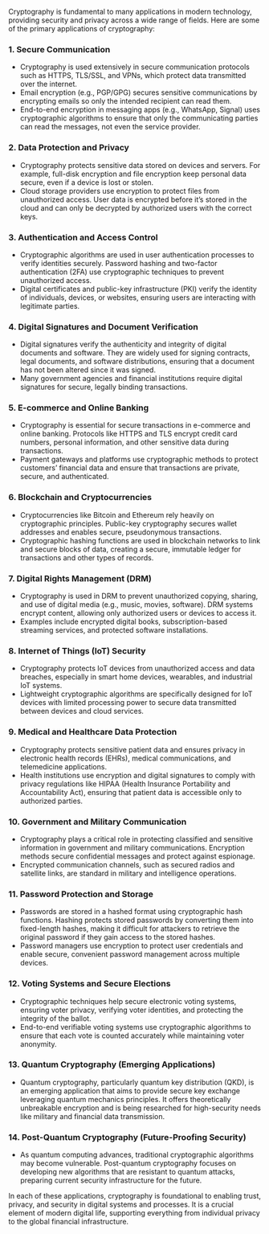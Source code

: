 Cryptography is fundamental to many applications in modern technology, providing security and privacy across a wide range of fields. Here are some of the primary applications of cryptography:

### 1. **Secure Communication**
   - Cryptography is used extensively in secure communication protocols such as HTTPS, TLS/SSL, and VPNs, which protect data transmitted over the internet.
   - Email encryption (e.g., PGP/GPG) secures sensitive communications by encrypting emails so only the intended recipient can read them.
   - End-to-end encryption in messaging apps (e.g., WhatsApp, Signal) uses cryptographic algorithms to ensure that only the communicating parties can read the messages, not even the service provider.

### 2. **Data Protection and Privacy**
   - Cryptography protects sensitive data stored on devices and servers. For example, full-disk encryption and file encryption keep personal data secure, even if a device is lost or stolen.
   - Cloud storage providers use encryption to protect files from unauthorized access. User data is encrypted before it’s stored in the cloud and can only be decrypted by authorized users with the correct keys.

### 3. **Authentication and Access Control**
   - Cryptographic algorithms are used in user authentication processes to verify identities securely. Password hashing and two-factor authentication (2FA) use cryptographic techniques to prevent unauthorized access.
   - Digital certificates and public-key infrastructure (PKI) verify the identity of individuals, devices, or websites, ensuring users are interacting with legitimate parties.

### 4. **Digital Signatures and Document Verification**
   - Digital signatures verify the authenticity and integrity of digital documents and software. They are widely used for signing contracts, legal documents, and software distributions, ensuring that a document has not been altered since it was signed.
   - Many government agencies and financial institutions require digital signatures for secure, legally binding transactions.

### 5. **E-commerce and Online Banking**
   - Cryptography is essential for secure transactions in e-commerce and online banking. Protocols like HTTPS and TLS encrypt credit card numbers, personal information, and other sensitive data during transactions.
   - Payment gateways and platforms use cryptographic methods to protect customers’ financial data and ensure that transactions are private, secure, and authenticated.

### 6. **Blockchain and Cryptocurrencies**
   - Cryptocurrencies like Bitcoin and Ethereum rely heavily on cryptographic principles. Public-key cryptography secures wallet addresses and enables secure, pseudonymous transactions.
   - Cryptographic hashing functions are used in blockchain networks to link and secure blocks of data, creating a secure, immutable ledger for transactions and other types of records.

### 7. **Digital Rights Management (DRM)**
   - Cryptography is used in DRM to prevent unauthorized copying, sharing, and use of digital media (e.g., music, movies, software). DRM systems encrypt content, allowing only authorized users or devices to access it.
   - Examples include encrypted digital books, subscription-based streaming services, and protected software installations.

### 8. **Internet of Things (IoT) Security**
   - Cryptography protects IoT devices from unauthorized access and data breaches, especially in smart home devices, wearables, and industrial IoT systems.
   - Lightweight cryptographic algorithms are specifically designed for IoT devices with limited processing power to secure data transmitted between devices and cloud services.

### 9. **Medical and Healthcare Data Protection**
   - Cryptography protects sensitive patient data and ensures privacy in electronic health records (EHRs), medical communications, and telemedicine applications.
   - Health institutions use encryption and digital signatures to comply with privacy regulations like HIPAA (Health Insurance Portability and Accountability Act), ensuring that patient data is accessible only to authorized parties.

### 10. **Government and Military Communication**
   - Cryptography plays a critical role in protecting classified and sensitive information in government and military communications. Encryption methods secure confidential messages and protect against espionage.
   - Encrypted communication channels, such as secured radios and satellite links, are standard in military and intelligence operations.

### 11. **Password Protection and Storage**
   - Passwords are stored in a hashed format using cryptographic hash functions. Hashing protects stored passwords by converting them into fixed-length hashes, making it difficult for attackers to retrieve the original password if they gain access to the stored hashes.
   - Password managers use encryption to protect user credentials and enable secure, convenient password management across multiple devices.

### 12. **Voting Systems and Secure Elections**
   - Cryptographic techniques help secure electronic voting systems, ensuring voter privacy, verifying voter identities, and protecting the integrity of the ballot.
   - End-to-end verifiable voting systems use cryptographic algorithms to ensure that each vote is counted accurately while maintaining voter anonymity.

### 13. **Quantum Cryptography (Emerging Applications)**
   - Quantum cryptography, particularly quantum key distribution (QKD), is an emerging application that aims to provide secure key exchange leveraging quantum mechanics principles. It offers theoretically unbreakable encryption and is being researched for high-security needs like military and financial data transmission.

### 14. **Post-Quantum Cryptography (Future-Proofing Security)**
   - As quantum computing advances, traditional cryptographic algorithms may become vulnerable. Post-quantum cryptography focuses on developing new algorithms that are resistant to quantum attacks, preparing current security infrastructure for the future.

In each of these applications, cryptography is foundational to enabling trust, privacy, and security in digital systems and processes. It is a crucial element of modern digital life, supporting everything from individual privacy to the global financial infrastructure.
